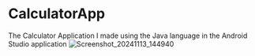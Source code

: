 # CalculatorApp
The Calculator Application I made using the Java language in the Android Studio application
![Screenshot_20241113_144940](https://github.com/user-attachments/assets/58404c40-305f-4943-af9c-25958e1f4d26)
